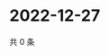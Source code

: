 # 2022-12-27

共 0 条

<!-- BEGIN WEIBO -->
<!-- 最后更新时间 Tue Dec 27 2022 07:13:48 GMT+0800 (China Standard Time) -->

<!-- END WEIBO -->
